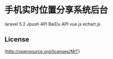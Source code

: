 # 手机实时位置分享系统后台
laravel 5.2
Jpush API
BaiDu API
vue.js
echart.js


## License
(http://opensource.org/licenses/MIT)

